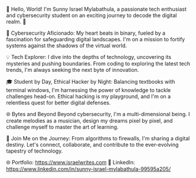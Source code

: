 👋 Hello, World! I'm Sunny Israel Mylabathula, a passionate tech enthusiast and cybersecurity student on an exciting journey to decode the digital realm. 🚀

🔐 Cybersecurity Aficionado: My heart beats in binary, fueled by a fascination for safeguarding digital landscapes. I'm on a mission to fortify systems against the shadows of the virtual world.

💡 Tech Explorer: I dive into the depths of technology, uncovering its mysteries and pushing boundaries. From coding to exploring the latest tech trends, I'm always seeking the next byte of innovation.

🎓 Student by Day, Ethical Hacker by Night: Balancing textbooks with terminal windows, I'm harnessing the power of knowledge to tackle challenges head-on. Ethical hacking is my playground, and I'm on a relentless quest for better digital defenses.

🌐 Bytes and Beyond Beyond cybersecurity, I'm a multi-dimensional being. I create melodies as a musician, design my dreams pixel by pixel, and challenge myself to master the art of learning.

🚀 Join Me on the Journey: From algorithms to firewalls, I'm sharing a digital destiny. Let's connect, collaborate, and contribute to the ever-evolving tapestry of technology.

🌐 Portfolio: https://www.israelwrites.com
🔗 LinkedIn: https://www.linkedin.com/in/sunny-israel-mylabathula-99595a205/

